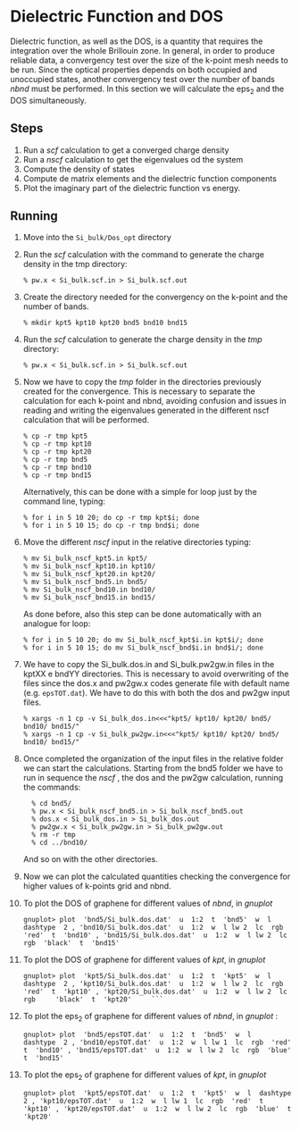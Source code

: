 # Dielectric Function and DOS

Dielectric function, as well as the DOS, is a quantity that requires the integration over the whole Brillouin zone. In general, in order to produce reliable data, a convergency test over the size of the k-point mesh needs to be run. Since the optical properties depends on both occupied and unoccupied states, another convergency test over the number of bands *nbnd* must be performed. In this section we will calculate the eps<sub>2</sub> and the DOS simultaneously.

## Steps

 1. Run a *scf* calculation to get a converged charge density
 2. Run a *nscf* calculation to get the eigenvalues od the system
 3. Compute the density of states
 4. Compute de matrix elements and the dielectric function  components 
 5. Plot the imaginary part of the dielectric function vs energy.

## Running

 1. Move into the `Si_bulk/Dos_opt` directory
 2. Run the *scf* calculation with the command to generate the charge density in the tmp directory:
    ```
    % pw.x < Si_bulk.scf.in > Si_bulk.scf.out
    ```
 3. Create the directory needed for the convergency on the k-point and the number of bands.
    ```
    % mkdir kpt5 kpt10 kpt20 bnd5 bnd10 bnd15
    ``` 
 4. Run the *scf* calculation to generate the charge density in the *tmp* directory:
    ```
    % pw.x < Si_bulk.scf.in > Si_bulk.scf.out
    ```  
 5. Now we have to copy the *tmp* folder in the directories previously created for the convergence. This is necessary to separate the calculation for each k-point and nbnd, avoiding confusion and issues in reading and writing the eigenvalues generated in the different nscf calculation that will be performed.
    ```
    % cp -r tmp kpt5
    % cp -r tmp kpt10
    % cp -r tmp kpt20
    % cp -r tmp bnd5
    % cp -r tmp bnd10
    % cp -r tmp bnd15
    ``` 
    Alternatively, this can be done with a simple for loop just by the command line, typing:
    ```
    % for i in 5 10 20; do cp -r tmp kpt$i; done
    % for i in 5 10 15; do cp -r tmp bnd$i; done
    ```      
 6. Move the different *nscf* input in the relative directories typing:
    ```
    % mv Si_bulk_nscf_kpt5.in kpt5/
    % mv Si_bulk_nscf_kpt10.in kpt10/
    % mv Si_bulk_nscf_kpt20.in kpt20/
    % mv Si_bulk_nscf_bnd5.in bnd5/
    % mv Si_bulk_nscf_bnd10.in bnd10/
    % mv Si_bulk_nscf_bnd15.in bnd15/
    ```
    As done before, also this step can be done automatically with an analogue for loop: 
    ```
    % for i in 5 10 20; do mv Si_bulk_nscf_kpt$i.in kpt$i/; done
    % for i in 5 10 15; do mv Si_bulk_nscf_bnd$i.in bnd$i/; done
    ```   
 7. We have to copy the Si_bulk.dos.in and Si_bulk.pw2gw.in files in the kptXX e bndYY directories. This is necessary to avoid overwriting of the files since the dos.x and pw2gw.x codes generate file with default name (e.g. `epsTOT.dat`). We have to do this with both the dos and pw2gw input files.
    ```
    % xargs -n 1 cp -v Si_bulk_dos.in<<<"kpt5/ kpt10/ kpt20/ bnd5/ bnd10/ bnd15/"
    % xargs -n 1 cp -v Si_bulk_pw2gw.in<<<"kpt5/ kpt10/ kpt20/ bnd5/ bnd10/ bnd15/"
    ```
 
 8. Once completed the organization of the input files in the relative folder we can start the calculations. Starting from the bnd5 folder we have to run in sequence the *nscf* , the dos and the pw2gw calculation, running the commands:
    ```
      % cd bnd5/
      % pw.x < Si_bulk_nscf_bnd5.in > Si_bulk_nscf_bnd5.out
      % dos.x < Si_bulk_dos.in > Si_bulk_dos.out
      % pw2gw.x < Si_bulk_pw2gw.in > Si_bulk_pw2gw.out
      % rm -r tmp
      % cd ../bnd10/
    ```
    And so on with the other directories.
 9. Now we can plot the calculated quantities checking the convergence for higher values of k-points grid and nbnd.
 10. To plot the DOS of graphene for different values of *nbnd*,  in *gnuplot* 
     ```
     gnuplot> plot  'bnd5/Si_bulk.dos.dat'  u  1:2  t  'bnd5'  w  l  dashtype  2 , 'bnd10/Si_bulk.dos.dat'  u  1:2  w  l lw 2  lc  rgb  'red'  t  'bnd10' , 'bnd15/Si_bulk.dos.dat'  u  1:2  w  l lw 2  lc  rgb  'black'  t  'bnd15'
     ```
  
 11. To plot the DOS of graphene for different values of *kpt*,  in *gnuplot* 

     ```    
     gnuplot> plot  'kpt5/Si_bulk.dos.dat'  u  1:2  t  'kpt5'  w  l  dashtype  2 , 'kpt10/Si_bulk.dos.dat'  u  1:2  w  l lw 2  lc  rgb  'red'  t  'kpt10' , 'kpt20/Si_bulk.dos.dat'  u  1:2  w  l lw 2  lc  rgb     'black'  t  'kpt20'     ```
 12.  To plot the  eps<sub>2</sub> of graphene for different values of *nbnd*,  in *gnuplot* :
         ```   
        gnuplot> plot  'bnd5/epsTOT.dat'  u  1:2  t  'bnd5'  w  l    dashtype  2 , 'bnd10/epsTOT.dat'  u  1:2  w  l lw 1  lc  rgb  'red'  t  'bnd10' , 'bnd15/epsTOT.dat'  u  1:2  w  l lw 2  lc  rgb  'blue'  t  'bnd15'
       ```  

 13. To plot the  eps<sub>2</sub> of graphene for different values of *kpt*,  in *gnuplot*
     ```   
     gnuplot> plot  'kpt5/epsTOT.dat'  u  1:2  t  'kpt5'  w  l  dashtype  2 , 'kpt10/epsTOT.dat'  u  1:2  w  l lw 1  lc  rgb  'red'  t  'kpt10' , 'kpt20/epsTOT.dat'  u  1:2  w  l lw 2  lc  rgb  'blue'  t  'kpt20' 
      ```  
